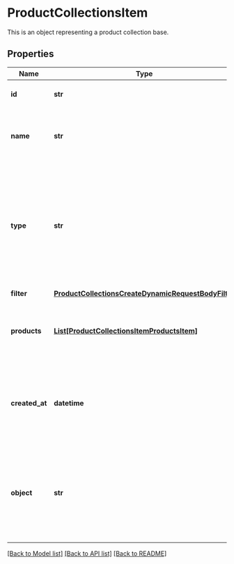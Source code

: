 # ProductCollectionsItem

This is an object representing a product collection base. 

## Properties
Name | Type | Description | Notes
------------ | ------------- | ------------- | -------------
**id** | **str** | Product collection ID. | 
**name** | **str** | Unique user-defined product collection name. | 
**type** | **str** | Describes whether the product collection is dynamic (products come in and leave based on set criteria) or static (manually selected products). | 
**filter** | [**ProductCollectionsCreateDynamicRequestBodyFilter**](ProductCollectionsCreateDynamicRequestBodyFilter.md) |  | [optional] 
**products** | [**List[ProductCollectionsItemProductsItem]**](ProductCollectionsItemProductsItem.md) | Defines a set of products for a &#x60;STATIC&#x60; product collection type. | [optional] 
**created_at** | **datetime** | Timestamp representing the date and time when the product collection was created in ISO 8601 format. | 
**object** | **str** | The type of object represented by JSON. This object stores information about the static product collection. | [default to 'products_collection']

[[Back to Model list]](../README.md#documentation-for-models) [[Back to API list]](../README.md#documentation-for-api-endpoints) [[Back to README]](../README.md)


